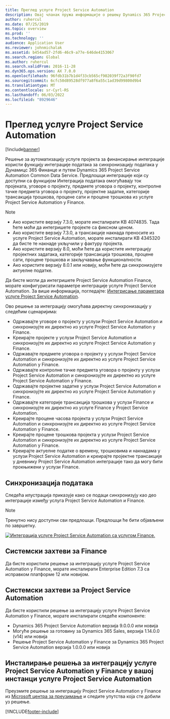 ```yaml
---
title: Преглед услуге Project Service Automation
description: Овај чланак пружа информације о решењу Dynamics 365 Project Service Automation за Дyнамицс 365 Финанце интеграције.
author: ruhercul
ms.date: 07/25/2019
ms.topic: overview
ms.prod: ''
ms.technology: ''
audience: Application User
ms.reviewer: johnmichalak
ms.assetid: b454ad57-2fd6-46c9-a77e-646de4153067
ms.search.region: Global
ms.author: ruhercul
ms.search.validFrom: 2016-11-28
ms.dyn365.ops.version: AX 7.0.0
ms.openlocfilehash: 96fdb31b7b1d4f33cb565cf902039f72a3f90fd7
ms.sourcegitcommit: 6cfc50d89528df977a8f6a55c1ad39d99800d9b4
ms.translationtype: MT
ms.contentlocale: sr-Cyrl-RS
ms.lasthandoff: 06/03/2022
ms.locfileid: "8929646"
---
```

# <a name="project-service-automation-overview"></a>Преглед услуге Project Service Automation

[!include[banner](../includes/banner.md)]


Решење за аутоматизацију услуге пројекта за финансирање интеграције користи функцију интеграције података за синхронизацију података у Дyнамицс 365 Финанце и путем Dynamics 365 Project Service Automation Common Data Service. Предлошци интеграције који су доступни са функцијом Интеграција података омогућавају ток пројеката, уговоре о пројекту, предмете уговора о пројекту, контролне тачке предмета уговора о пројекту, пројектне задатке, категорије трансакција трошкова, процене сати и процене трошкова из услуге Project Service Automation у Finance.

> [!NOTE]
> - Ако користите верзију 7.3.0, морате инсталирати KB 4074835. Тада ћете моћи да интегришете пројекте са фиксном ценом.
> - Ако користите верзију 7.3.0, а трансакције накнада преносите из услуге Project Service Automation, морате инсталирати KB 4345320 да бисте те накнаде укључили у фактуру пројекта.
> - Ако користите верзију 8.0, моћи ћете да користите интеграцију пројектних задатака, категорије трансакција трошкова, процене сати, процене трошкова и закључавање функционалности.
> - Ако користите верзију 8.0.1 или новију, моћи ћете да синхронизујете актуелне податке.

Да бисте могли да интегришете Project Service Automation Finance, морате конфигурисати параметре интеграције услуге Project Service Automation. За више информација, погледајте: [Интегрисање параметара услуге Project Service Automation](PSA-parameters.md).

Ово решење за интеграцију омогућава директну синхронизацију у следећим сценаријима:

- Одржавајте уговоре о пројекту у услузи Project Service Automation и синхронизујте их директно из услуге Project Service Automation у Finance.
- Креирајте пројекте у услузи Project Service Automation и синхронизујте их директно из услуге Project Service Automation у Finance.
- Одржавајте предмете уговора о пројекту у услузи Project Service Automation и синхронизујте их директно из услуге Project Service Automation у Finance.
- Одржавајте контролне тачке предмета уговора о пројекту у услузи Project Service Automation и синхронизујте их директно из услуге Project Service Automation у Finance.
- Одржавајте пројектне задатке у услузи Project Service Automation и синхронизујте их директно из услуге Project Service Automation у Finance.
- Одржавајте категорије трансакција трошкова у услузи Finance и синхронизујте их директно из услуге Finance у Project Service Automation.
- Креирајте процене часова пројекта у услузи Project Service Automation и синхронизујте их директно из услуге Project Service Automation у Finance.
- Креирајте процене трошкова пројекта у услузи Project Service Automation и синхронизујте их директно из услуге Project Service Automation у Finance.
- Креирајте актуелне податке о времену, трошковима и накнадама у услузи Project Service Automation и креирајте пројектне трансакције у дневнику Project Service Automation интеграције тако да могу бити прокњижени у услузи Finance.

## <a name="data-synchronization"></a>Синхронизација података

Следећа илустрација приказује како се подаци синхронизују као део интеграције између услуга Project Service Automation и Finance.

> [!NOTE]
> Тренутно нису доступни сви предлошци. Предлошци ће бити објављени по завршетку.

[![Интеграција услуге Project Service Automation са услугом Finance.](./media/PSA-integration.png)](./media/PSA-integration.png)

## <a name="system-requirements-for-finance"></a>Системски захтеви за Finance

Да бисте користили решење за интеграцију услуге Project Service Automation у Finance, морате инсталирати Enterprise Edition 7.3 са исправком платформе 12 или новијом.

## <a name="system-requirements-for-project-service-automation"></a>Системски захтеви за Project Service Automation

Да бисте користили решење за интеграцију услуге Project Service Automation у Finance, морате инсталирати следеће компоненте:

- Dynamics 365 Project Service Automation верзија 9.0.0.0 или новија
- Могуће решење за готовину за Dynamics 365 Sales, верзија 1.14.0.0 (v14) или новија
- Решење Project Service Automation у Finance за Dynamics 365 Project Service Automation верзија 1.0.0.0 или новија

## <a name="install-the-project-service-automation-to-finance-integration-solution-in-your-project-service-automation-instance"></a>Инсталирање решења за интеграцију услуге Project Service Automation у Finance у вашој инстанци услуге Project Service Automation

Преузмите решење за интеграцију Project Service Automation у Finance из [Microsoft центра за преузимање](https://www.microsoft.com/download/details.aspx?id=57016) и следите упутства која сте добили уз решење.


[!INCLUDE[footer-include](../includes/footer-banner.md)]